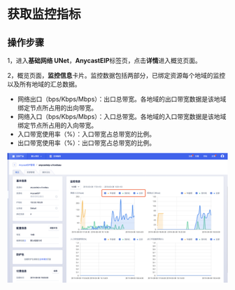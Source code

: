 

# 获取监控指标

## 操作步骤

1，进入**基础网络 UNet**，**AnycastEIP**标签页，点击**详情**进入概览页面。

2，概览页面，**监控信息**卡片。监控数据包括两部分，已绑定资源每个地域的监控以及所有地域的汇总数据。

* 网络出口（bps/Kbps/Mbps）：出口总带宽。各地域的出口带宽数据是该地域绑定节点所占用的出向带宽。
* 网络入口（bps/Kbps/Mbps）：入口总带宽。各地域的入口带宽数据是该地域绑定节点所占用的入向带宽。
* 入口带宽使用率（%）：入口带宽占总带宽的比例。
* 出口带宽使用率（%）：出口带宽占总带宽的比例。

![](/images/monitor01.png)




